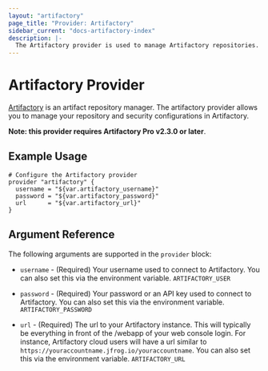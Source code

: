 ```yaml
---
layout: "artifactory"
page_title: "Provider: Artifactory"
sidebar_current: "docs-artifactory-index"
description: |-
  The Artifactory provider is used to manage Artifactory repositories.
---
```


# Artifactory Provider

[Artifactory](https://www.jfrog.com/artifactory/) is an artifact repository manager.
The artifactory provider allows you to manage your repository and security configurations in Artifactory.

**Note: this provider requires Artifactory Pro v2.3.0 or later**.

## Example Usage

```
# Configure the Artifactory provider
provider "artifactory" {
  username = "${var.artifactory_username}"
  password = "${var.artifactory_password}"
  url      = "${var.artifactory_url}"
}
```

## Argument Reference

The following arguments are supported in the `provider` block:

* `username` - (Required) Your username used to connect to Artifactory. You can
  also set this via the environment variable. `ARTIFACTORY_USER`

* `password` - (Required) Your password or an API key used to connect to Artifactory. You can
  also set this via the environment variable. `ARTIFACTORY_PASSWORD`

* `url` - (Required) The url to your Artifactory instance. This will typically be
  everything in front of the /webapp of your web console login. For instance, Artifactory
  cloud users will have a url similar to `https://youraccountname.jfrog.io/youraccountname`. You can
  also set this via the environment variable. `ARTIFACTORY_URL`